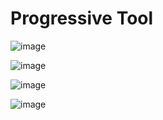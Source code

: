 # Progressive Tool

![image](https://github.com/user-attachments/assets/28a7d63f-3dba-412f-ae94-c8609dd54361)

![image](https://github.com/user-attachments/assets/5a03c0ae-ee10-4880-91da-938c6eb990cb)

![image](https://github.com/user-attachments/assets/633bf922-4ea2-4d29-9b81-f8d39eeec05a)

![image](https://github.com/user-attachments/assets/0480f5aa-5b97-4ce7-b640-899110aff796)
